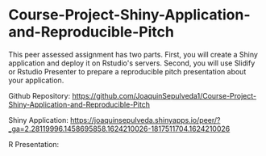 # Course-Project-Shiny-Application-and-Reproducible-Pitch


This peer assessed assignment has two parts. First, you will create a Shiny application and deploy it on Rstudio's servers. Second, you will use Slidify or Rstudio Presenter to prepare a reproducible pitch presentation about your application.

Github Repository: https://github.com/JoaquinSepulveda1/Course-Project-Shiny-Application-and-Reproducible-Pitch

Shiny Application: https://joaquinsepulveda.shinyapps.io/peer/?_ga=2.28119996.1458695858.1624210026-1817511704.1624210026

R Presentation: 
